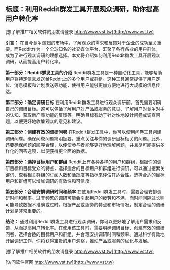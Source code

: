 ## **标题：利用Reddit群发工具开展观众调研，助你提高用户转化率**

[想了解推广相关软件的朋友请登录 http://www.vst.tw](http://www.vst.tw)

**引言：**
在当今竞争激烈的市场中，了解观众的需求和反馈对于企业的成功至关重要。而Reddit作为一个全球知名的社交媒体平台，汇聚了各行各业的用户群体，成为了进行观众调研的理想选择。本文将介绍如何利用Reddit群发工具开展观众调研，从而提高用户转化率。

**第一部分：Reddit群发工具的介绍**
Reddit群发工具是一种自动化工具，能够帮助用户将特定信息发送给Reddit上的多个用户或群组。这种工具通常提供了用户定位、消息模板和计划发送等功能，使得用户能够更加方便地进行大规模的信息传达。

**第二部分：确定调研目标**
在利用Reddit群发工具进行观众调研前，首先需要明确自己的调研目标。这可以包括了解用户对产品或服务的意见、了解用户对竞争对手的认知、获取新产品功能的反馈等。明确目标有助于针对性地设计问卷或调查问题，以便更好地收集观众的意见和建议。

**第三部分：创建有效的调研问卷**
在Reddit群发工具中，你可以使用问卷工具创建调研问卷。确保问卷问题简明扼要，重点关注与你的调研目标相关的问题。此外，还要确保问题的顺序合理，以便使参与者能够更好地理解问题，并且尽可能提供多样化的回答选项，以便获得更全面的数据。

**第四部分：选择目标用户和群组**
Reddit上有各种各样的用户和群组，根据你的调研目标和目标受众的特点，选择适合的目标用户和群组进行调研。可以通过搜索关键词、查看相关群组的订阅人数和活跃度等指标来评估其适合性。选择合适的目标用户和群组可以增加调研的有效性和可信度。

**第五部分：合理安排调研时间和频率**
在使用Reddit群发工具时，需要合理安排调研时间和频率。过于频繁的调研可能会引起用户的疲劳和不满，而时间间隔过长则可能导致数据不准确或过时。根据产品或服务的特点和市场情况，制定合理的调研计划是非常重要的。

**结论：**
通过利用Reddit群发工具进行观众调研，你可以更好地了解用户需求和反馈，从而提高用户转化率。在使用该工具时，需要明确调研目标、创建有效的调研问卷、选择合适的目标用户和群组，并合理安排调研时间和频率。通过科学有效地开展调研工作，你将获得宝贵的用户洞察，推动产品或服务的优化与发展。

[想了解推广相关软件的朋友请登录 http://www.vst.tw](http://www.vst.tw)


[访问软件官网 http://www.vst.tw](http://www.vst.tw)
